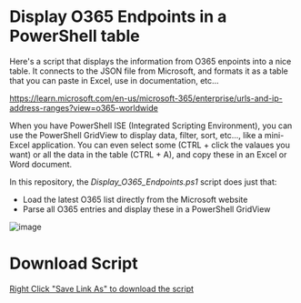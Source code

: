 # Display O365 Endpoints in a PowerShell table

Here's a script that displays the information from O365 enpoints into a nice table. It connects to the JSON file from Microsoft, and formats it as a table that you can paste in Excel, use in documentation, etc...


https://learn.microsoft.com/en-us/microsoft-365/enterprise/urls-and-ip-address-ranges?view=o365-worldwide


When you have PowerShell ISE (Integrated Scripting Environment), you can use the PowerShell GridView to display data, filter, sort, etc..., like a mini-Excel application. You can even select some (CTRL + click the valaues you want) or all the data in the table (CTRL + A), and copy these in an Excel or Word document.

In this repository, the *Display_O365_Endpoints.ps1* script does just that:
- Load the latest O365 list directly from the Microsoft website
- Parse all O365 entries and display these in a PowerShell GridView

![image](https://user-images.githubusercontent.com/33433229/176457473-f5fc4b73-bc6f-4597-93e7-11af727af495.png)

# Download Script

[Right Click "Save Link As" to download the script](https://raw.githubusercontent.com/SammyKrosoft/Query-O365-Endpoints-JSON-with-PowerShell/main/Display_O365_Endpoints.ps1)
